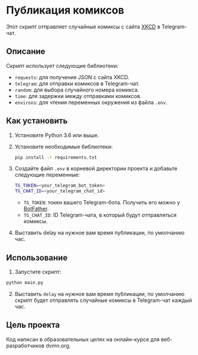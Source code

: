 # Публикация комиксов
Этот скрипт отправляет случайные комиксы с сайта [XKCD](https://xkcd.com) в Telegram-чат.

## Описание
Скрипт использует следующие библиотеки:

*   `requests`: для получения JSON с сайта XKCD.
*   `telegram`: для отправки комиксов в Telegram-чат.
*   `random`: для выбора случайного номера комикса.
*   `time`: для задержки между отправками комиксов.
*   `environs`: для чтения переменных окружения из файла `.env`.

## Как установить
1.  Установите Python 3.6 или выше.
2.  Установите необходимые библиотеки:

    ```bash
    pip install -r requirements.txt
    ```

3.  Создайте файл `.env` в корневой директории проекта и добавьте следующие переменные:

    ```bash
    TG_TOKEN=<your_telegram_bot_token>
    TG_CHAT_ID=<your_telegram_chat_id>
    ```

    *   `TG_TOKEN`: токен вашего Telegram-бота. Получить его можно у [BotFather](https://t.me/BotFather).
    *   `TG_CHAT_ID`: ID Telegram-чата, в который будут отправляться комиксы.

4. Выставить delay на нужное вам время публикации, по умолчанию час.

## Использование

1. Запустите скрипт:
```bash
python main.py
```

2. Выставить `delay` на нужное вам время публикации, по умолчанию скрипт будет отправлять случайные комиксы в Telegram-чат каждый час.

## Цель проекта
Код написан в образовательных целях на онлайн-курсе для веб-разработчиков dvmn.org.